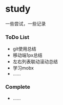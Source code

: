 # study
一些尝试，一些记录

### ToDo List
- git使用总结
- 移动端1px总结
- 左右列表联动滚动总结
- 学习mobx
- ......

### Complete
- ......
